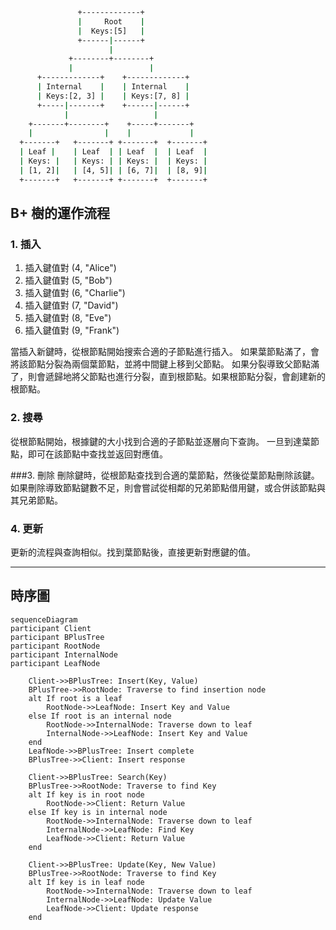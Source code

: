 ```bash
               +-------------+
               |     Root    |
               |  Keys:[5]   |
               +------|------+
                      |
             +--------+--------+
             |                 |
      +-------------+    +-------------+
      | Internal    |    | Internal    |
      | Keys:[2, 3] |    | Keys:[7, 8] |
      +-----|-------+    +------|------+
            |                   |
    +-------+--------+    +-----+-------+
    |                |    |             |
  +-------+   +-------+ +-------+  +-------+
  | Leaf |    | Leaf  | | Leaf  |  | Leaf  |
  | Keys: |   | Keys: | | Keys: |  | Keys: |
  | [1, 2]|   | [4, 5]| | [6, 7]|  | [8, 9]|
  +-------+   +-------+ +-------+  +-------+

```
## B+ 樹的運作流程

### 1. 插入

1. 插入鍵值對 (4, "Alice")
2. 插入鍵值對 (5, "Bob")
3. 插入鍵值對 (6, "Charlie")
4. 插入鍵值對 (7, "David")
5. 插入鍵值對 (8, "Eve")
6. 插入鍵值對 (9, "Frank")

當插入新鍵時，從根節點開始搜索合適的子節點進行插入。
如果葉節點滿了，會將該節點分裂為兩個葉節點，並將中間鍵上移到父節點。
如果分裂導致父節點滿了，則會遞歸地將父節點也進行分裂，直到根節點。如果根節點分裂，會創建新的根節點。

### 2. 搜尋
從根節點開始，根據鍵的大小找到合適的子節點並逐層向下查詢。
一旦到達葉節點，即可在該節點中查找並返回對應值。

###3. 刪除
刪除鍵時，從根節點查找到合適的葉節點，然後從葉節點刪除該鍵。
如果刪除導致節點鍵數不足，則會嘗試從相鄰的兄弟節點借用鍵，或合併該節點與其兄弟節點。

### 4. 更新
更新的流程與查詢相似。找到葉節點後，直接更新對應鍵的值。

---

## 時序圖

```mermaid
sequenceDiagram
participant Client
participant BPlusTree
participant RootNode
participant InternalNode
participant LeafNode

    Client->>BPlusTree: Insert(Key, Value)
    BPlusTree->>RootNode: Traverse to find insertion node
    alt If root is a leaf
        RootNode->>LeafNode: Insert Key and Value
    else If root is an internal node
        RootNode->>InternalNode: Traverse down to leaf
        InternalNode->>LeafNode: Insert Key and Value
    end
    LeafNode->>BPlusTree: Insert complete
    BPlusTree->>Client: Insert response

    Client->>BPlusTree: Search(Key)
    BPlusTree->>RootNode: Traverse to find Key
    alt If key is in root node
        RootNode->>Client: Return Value
    else If key is in internal node
        RootNode->>InternalNode: Traverse down to leaf
        InternalNode->>LeafNode: Find Key
        LeafNode->>Client: Return Value
    end

    Client->>BPlusTree: Update(Key, New Value)
    BPlusTree->>RootNode: Traverse to find Key
    alt If key is in leaf node
        RootNode->>InternalNode: Traverse down to leaf
        InternalNode->>LeafNode: Update Value
        LeafNode->>Client: Update response
    end
```
